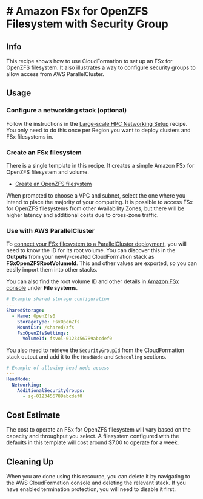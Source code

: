 # # Amazon FSx for OpenZFS Filesystem with Security Group

## Info

This recipe shows how to use CloudFormation to set up an FSx for OpenZFS filesystem. It also illustrates a way to configure security groups to allow access from AWS ParallelCluster.

## Usage

### Configure a networking stack (optional)

Follow the instructions in the [Large-scale HPC Networking Setup](../../net/hpc_large_scale/README.md) recipe. You only need to do this once per Region you want to deploy clusters and FSx filesystems in.

### Create an FSx filesystem

There is a single template in this recipe. It creates a simple Amazon FSx for OpenZFS filesystem and volume. 

* [Create an OpenZFS filesystem](https://console.aws.amazon.com/cloudformation/home?region=us-east-2#/stacks/create/review?stackName=fsx-openzfs&templateURL=https://aws-hpc-recipes.s3.us-east-1.amazonaws.com/main/recipes/storage/fsx_openzfs/assets/main.yaml)

When prompted to choose a VPC and subnet, select the one where you intend to place the majority of your computing. It is possible to access FSx for OpenZFS filesystems from other Availability Zones, but there will be higher latency and additional costs due to cross-zone traffic.

### Use with AWS ParallelCluster

To [connect your FSx filesystem to a ParallelCluster deployment](https://docs.aws.amazon.com/parallelcluster/latest/ug/SharedStorage-v3.html#SharedStorage-v3-FsxOpenZfsSettings), you will need to know the ID for its root volume. You can discover this in the **Outputs** from your newly-created CloudFormation stack as **FSxOpenZFSRootVolumeId**. This and other values are exported, so you can easily import them into other stacks.

You can also find the root volume ID and other details in [Amazon FSx console](https://console.aws.amazon.com/fsx/home) under **File systems**.

```yaml
# Example shared storage configuration
---
SharedStorage:
  - Name: OpenZfs0
    StorageType: FsxOpenZfs
    MountDir: /shared/zfs
    FsxOpenZfsSettings:
      VolumeId: fsvol-0123456789abcdef0
```

You also need to retrieve the `SecurityGroupId` from the CloudFormation stack output and add it to the `HeadNode` and `Scheduling` sections.

```yaml
# Example of allowing head node access
---
HeadNode:
  Networking:
    AdditionalSecurityGroups:
      - sg-0123456789abcdef0
```

## Cost Estimate

The cost to operate an FSx for OpenZFS filesystem will vary based on the capacity and throughput you select. A filesystem configured with the defaults in this template will cost around $7.00 to operate for a week. 

## Cleaning Up

When you are done using this resource, you can delete it by navigating to the AWS CloudFormation console and deleting the relevant stack. If you have enabled termination protection, you will need to disable it first.
